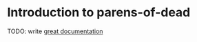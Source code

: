 # Introduction to parens-of-dead

TODO: write [great documentation](http://jacobian.org/writing/what-to-write/)
